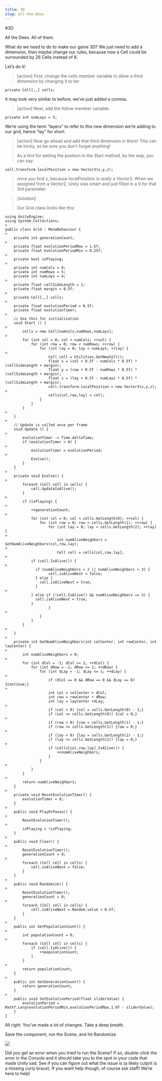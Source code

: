```yaml
---
title: 3D
slug: all-the-dees
---
```


#3D

All the Dees. All of them.

What do we need to do to make our game 3D?  We just need to add a dimension, then maybe change our rules, because now a Cell could be surrounded by 26 Cells instead of 8.

Let’s do it!

>[action]
>First, change the cells member variable to allow a third dimension by
changing it to be:
>
```
private Cell[,,] cells;
```

It may look very similar to before; we’ve just added a comma.

>[action]
>Next, add the follow member variable:
>
```
private int numLays = 5;
```

We’re using the term “layers” to refer to this new dimension we’re
adding to our grid, hence “lay” for short.

>[action]
>Now go ahead and add that third dimension in there!  This can be tricky, so be sure you don't forget anything!
>
>As a hint for setting the position in the Start method, by the way, you can say:
>
```
cell.transform.localPosition = new Vector3(x,y,z);
```
>
>once you find z, because localPoisition is *really* a Vector3. When we assigned from
a Vector2, Unity was smart and just filled in a 0 for that 3rd
parameter.

<!-- -->

>[solution]
>
>Our Grid class looks like this:
>
```
using UnityEngine;
using System.Collections;
>
public class Grid : MonoBehaviour {
>
	private int generationCount;
>
	private float evolutionPeriodMax = 1.5f;
	private float evolutionPeriodMin = 0.25f;
>
	private bool isPlaying;
>
	private int numCols = 8;
	private int numRows = 5;
	private int numLays = 4;
>
	private float cellSideLength = 1;
	private float margin = 0.5f;
>
	private Cell[,,] cells;
>
	private float evolutionPeriod = 0.5f;
	private float evolutionTimer;
>
	// Use this for initialization
	void Start () {
>
		cells = new Cell[numCols,numRows,numLays];
>
		for (int col = 0; col < numCols; ++col) {
			for (int row = 0; row < numRows; ++row) {
				for (int lay = 0; lay < numLays; ++lay) {
>
					Cell cell = Utilities.GetNewCell();
					float x = (col + 0.5f - numCols * 0.5f) * (cellSideLength + margin);
					float y = (row + 0.5f - numRows * 0.5f) * (cellSideLength + margin);
					float z = (lay + 0.5f - numLays * 0.5f) * (cellSideLength + margin);
					cell.transform.localPosition = new Vector3(x,y,z);
>
					cells[col,row,lay] = cell;
				}
			}
		}
>
	}
>
	// Update is called once per frame
	void Update () {
>
		evolutionTimer -= Time.deltaTime;
		if (evolutionTimer < 0) {
>
			evolutionTimer = evolutionPeriod;
>
			Evolve();
		}
	}
>
	private void Evolve() {
>
		foreach (Cell cell in cells) {
			cell.UpdateIsAlive();
		}
>
		if (isPlaying) {
>
			++generationCount;
>
			for (int col = 0; col < cells.GetLength(0); ++col) {
				for (int row = 0; row < cells.GetLength(1); ++row) {
					for (int lay = 0; lay < cells.GetLength(2); ++lay) {
>
						int numAliveNeighbors = GetNumAliveNeighbors(col,row,lay);
>
						Cell cell = cells[col,row,lay];
>
            if (cell.IsAlive()) {
>
              if (numAliveNeighbors < 2 || numAliveNeighbors > 3) {
      			    cell.isAliveNext = false;
              } else {
                cell.isAliveNext = true;
              }
>
            } else if (!cell.IsAlive() && numAliveNeighbors == 3) {
              cell.isAliveNext = true;
            }
					}
>
				}
			}
		}
>
	}
>
	private int GetNumAliveNeighbors(int colCenter, int rowCenter, int layCenter) {
>
		int numAliveNeighbors = 0;
>
		for (int dCol = -1; dCol <= 1; ++dCol) {
			for (int dRow = -1; dRow <= 1; ++dRow) {
				for (int dLay = -1; dLay <= 1; ++dLay) {
>
					if (dCol == 0 && dRow == 0 && dLay == 0) {continue;}
>
					int col = colCenter + dCol;
					int row = rowCenter + dRow;
					int lay = layCenter +dLay;
>
					if (col < 0) {col = cells.GetLength(0) - 1;}
					if (col >= cells.GetLength(0)) {col = 0;}
>
					if (row < 0) {row = cells.GetLength(1) - 1;}
					if (row >= cells.GetLength(1)) {row = 0;}
>
					if (lay < 0) {lay = cells.GetLength(2) - 1;}
					if (lay >= cells.GetLength(2)) {lay = 0;}
>
					if (cells[col,row,lay].IsAlive()) {
						++numAliveNeighbors;
					}
				}
>
			}
		}
>
		return numAliveNeighbors;
	}
>
	private void ResetEvolutionTimer() {
		evolutionTimer = 0;
	}
>
	public void PlayOrPause() {
>
		ResetEvolutionTimer();
>
		isPlaying = !isPlaying;
	}
>
	public void Clear() {
>
		ResetEvolutionTimer();
		generationCount = 0;
>
		foreach (Cell cell in cells) {
			cell.isAliveNext = false;
		}
	}
>
	public void Randomize() {
>
		ResetEvolutionTimer();
		generationCount = 0;
>
		foreach (Cell cell in cells) {
			cell.isAliveNext = Random.value < 0.5f;
		}
	}
>
	public int GetPopulationCount() {
>
		int populationCount = 0;
>
		foreach (Cell cell in cells) {
			if (cell.IsAlive()) {
				++populationCount;
			}
		}
>
		return populationCount;
	}
>
	public int GetGenerationCount() {
		return generationCount;
	}
>
	public void SetEvolutionPeriod(float sliderValue) {
		evolutionPeriod = Mathf.Lerp(evolutionPeriodMin,evolutionPeriodMax,1.0f - sliderValue);
	}
}

```

All right. You’ve made a lot of changes. Take a deep breath.

Save the component, run the Scene, and hit Randomize.

![](../media/image52.png)

Did you get an error when you tried to run the Scene? If so,
double-click the error in the Console and it should take you to the spot
in your code that made Unity sad. See if you can figure out what the
issue is (a likely culprit is a missing curly brace). If you want help
though, of course ask staff! We’re here to help!
